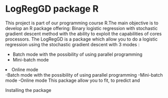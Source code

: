 
LogRegGD package R
===================
<p>This project is part of our programming course R.The main objective is to develop an R package offering: Binary logistic regression with stochastic gradient descent method with the ability to exploit the capabilities of cores processors.
The LogRegGD is a package which allow you to do a logistic regression using the stochastic gradient descent with 3 modes :
  <ul><li>Batch mode with the possibility of using parallel programming</li><li>Mini-batch mode</li></ul><li>Online mode</li></ul>
-Batch mode with the possibility of using parallel programming
-Mini-batch mode
-Online mode
This package allow you to fit, to predict and  </p>
Installing the package

